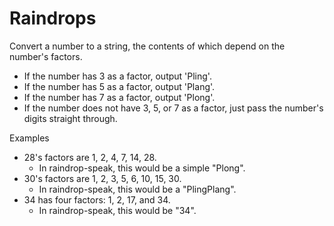 # Raindrops

Convert a number to a string, the contents of which depend on the number's factors.

- If the number has 3 as a factor, output 'Pling'.
- If the number has 5 as a factor, output 'Plang'.
- If the number has 7 as a factor, output 'Plong'.
- If the number does not have 3, 5, or 7 as a factor, just pass the number's digits straight through.

Examples

- 28's factors are 1, 2, 4, 7, 14, 28.
  * In raindrop-speak, this would be a simple "Plong".
- 30's factors are 1, 2, 3, 5, 6, 10, 15, 30.
  * In raindrop-speak, this would be a "PlingPlang".
- 34 has four factors: 1, 2, 17, and 34.
  * In raindrop-speak, this would be "34".
